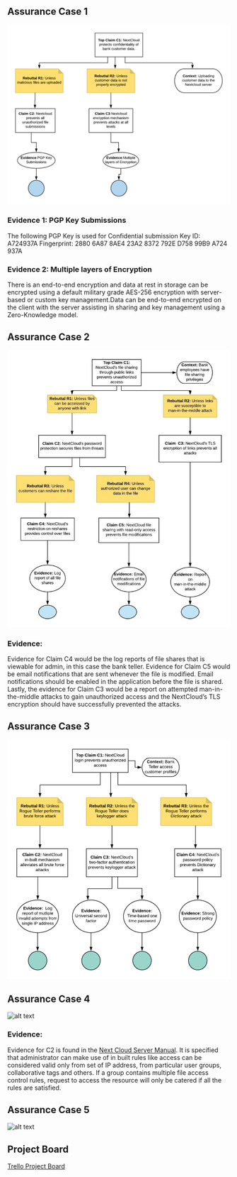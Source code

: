 ## Assurance Case 1
![alt text](https://github.com/iambst/CYBR8420_Titans_SA_Project/blob/master/Assurance_Cases/Protect_integrityconfidentiality_data%20(4).png)


### Evidence 1: PGP Key Submissions
The following PGP Key is used for Confidential submission 
Key ID: A724937A
Fingerprint: 2880 6A87 8AE4 23A2 8372 792E D758 99B9 A724 937A

### Evidence 2: Multiple layers of Encryption
There is an end-to-end encryption and data at rest in storage can be encrypted using a default military grade AES-256 encryption with server-based or custom key management.Data can be end-to-end encrypted on the client with the server assisting in sharing and key management using a Zero-Knowledge model.

## Assurance Case 2
![alt text](publicLinks_AClaim.jpeg)

### Evidence:

Evidence for Claim C4 would be the log reports of file shares that is viewable for admin, in this case the bank teller. Evidence for Claim C5 would be email notifications that are sent whenever the file is modified. Email notifications should be enabled in the application before the file is shared. Lastly, the evidence for Claim C3 would be a report on attempted man-in-the-middle attacks to gain unauthorized access and the NextCloud’s TLS encryption should have successfully prevented the attacks.


## Assurance Case 3
![alt text](https://github.com/iambst/CYBR8420_Titans_SA_Project/blob/master/Assurance_Cases/Assurance_login.png)

## Assurance Case 4

![alt text](https://github.com/iambst/CYBR8420_Titans_SA_Project/blob/master/Assurance_Cases/assuranceCase4.png)


### Evidence:

Evidence for C2 is found in the [Next Cloud Server Manual](https://docs.nextcloud.com/server/10/admin_manual/configuration_files/files_access_control.html). It is specified that administrator can make use of in built rules like access can be considered valid only from set of IP address, from particular user groups, collaborative tags and others. If a group contains multiple file access control rules, request to access the resource will only be catered if all the rules are satisfied. 

## Assurance Case 5

![alt text](https://github.com/iambst/CYBR8420_Titans_SA_Project/blob/master/Assurance_Cases/assuranceCase5.png)

## Project Board

[Trello Project Board](https://trello.com/b/hX9YrfMw/sa-project-task-3)
